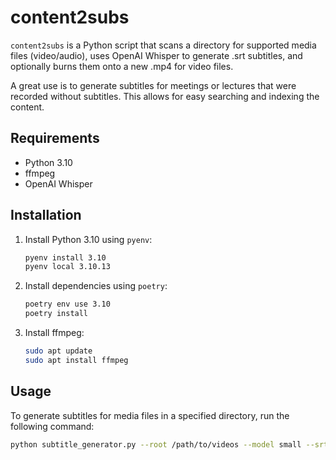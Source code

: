# content2subs

`content2subs` is a Python script that scans a directory for supported media files (video/audio), uses OpenAI Whisper to generate .srt subtitles, and optionally burns them onto a new .mp4 for video files.

A great use is to generate subtitles for meetings or lectures that were recorded without subtitles. This allows for easy searching and indexing the content.

## Requirements

- Python 3.10
- ffmpeg
- OpenAI Whisper

## Installation

1. Install Python 3.10 using `pyenv`:

    ```sh
    pyenv install 3.10
    pyenv local 3.10.13
    ```

2. Install dependencies using `poetry`:

    ```sh
    poetry env use 3.10
    poetry install
    ```

3. Install ffmpeg:

    ```sh
    sudo apt update
    sudo apt install ffmpeg
    ```

## Usage

To generate subtitles for media files in a specified directory, run the following command:

```sh
python subtitle_generator.py --root /path/to/videos --model small --srt_only true
